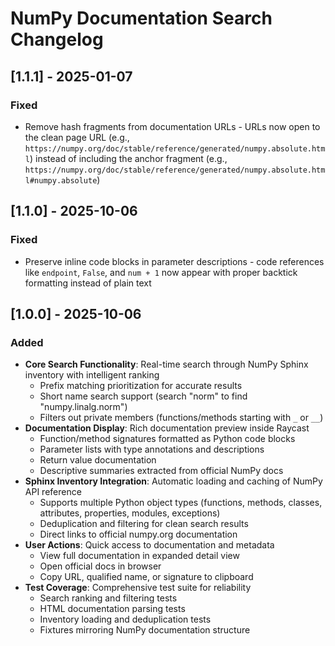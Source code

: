 # NumPy Documentation Search Changelog

## [1.1.1] - 2025-01-07

### Fixed
- Remove hash fragments from documentation URLs - URLs now open to the clean page URL (e.g., `https://numpy.org/doc/stable/reference/generated/numpy.absolute.html`) instead of including the anchor fragment (e.g., `https://numpy.org/doc/stable/reference/generated/numpy.absolute.html#numpy.absolute`)

## [1.1.0] - 2025-10-06

### Fixed
- Preserve inline code blocks in parameter descriptions - code references like `endpoint`, `False`, and `num + 1` now appear with proper backtick formatting instead of plain text

## [1.0.0] - 2025-10-06

### Added

- **Core Search Functionality**: Real-time search through NumPy Sphinx inventory with intelligent ranking
  - Prefix matching prioritization for accurate results
  - Short name search support (search "norm" to find "numpy.linalg.norm")
  - Filters out private members (functions/methods starting with `_` or `__`)
- **Documentation Display**: Rich documentation preview inside Raycast
  - Function/method signatures formatted as Python code blocks
  - Parameter lists with type annotations and descriptions
  - Return value documentation
  - Descriptive summaries extracted from official NumPy docs
- **Sphinx Inventory Integration**: Automatic loading and caching of NumPy API reference
  - Supports multiple Python object types (functions, methods, classes, attributes, properties, modules, exceptions)
  - Deduplication and filtering for clean search results
  - Direct links to official numpy.org documentation
- **User Actions**: Quick access to documentation and metadata
  - View full documentation in expanded detail view
  - Open official docs in browser
  - Copy URL, qualified name, or signature to clipboard
- **Test Coverage**: Comprehensive test suite for reliability
  - Search ranking and filtering tests
  - HTML documentation parsing tests
  - Inventory loading and deduplication tests
  - Fixtures mirroring NumPy documentation structure
